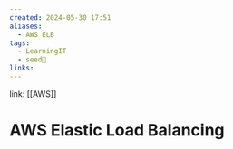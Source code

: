 ```yaml
---
created: 2024-05-30 17:51
aliases:
  - AWS ELB
tags:
  - LearningIT
  - seed🌱
links:
---
```


link: [[AWS]]

# AWS Elastic Load Balancing

